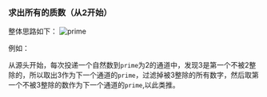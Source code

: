 ### 求出所有的质数（从2开始）

整体思路如下：
![prime](http://images.hcyhj.cn/blogimages/prime/prime.png)

例如：
   
从源头开始，每次投递一个自然数到`prime`为2的通道中，发现3是第一个不被2整除的，所以取出3作为下一个通道的`prime`，过滤掉被3整除的所有数字，然后取第一个不被3整除的数作为下一个通道的`prime`,以此类推。